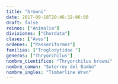 ```yaml
---
title: "browni"
date: 2017-08-18T20:46:32-06:00
draft: false
reinos: ["Animalia"]
divisiones: ["Chordata"]
clases: ["Aves"]
ordenes: ["Passeriformes"]
familias: ["Troglodytidae "]
generos: ["Thryorchilus"]
nombre_cientifico: "Thryorchilus browni"
nombre_comun: "Soterrey del Bambú"
nombre_ingles: "Timberline Wren"
---
```

